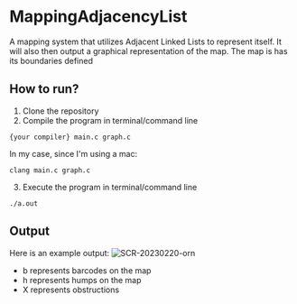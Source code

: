 # MappingAdjacencyList

A mapping system that utilizes Adjacent Linked Lists to represent itself. It will also then output a graphical representation of the map. The map is has its boundaries defined

## How to run?
1) Clone the repository
2) Compile the program in terminal/command line
```
{your compiler} main.c graph.c

```
In my case, since I'm using a mac:
```
clang main.c graph.c
```
3) Execute the program in terminal/command line
```
./a.out
```

## Output
Here is an example output:
![SCR-20230220-orn](https://user-images.githubusercontent.com/93698724/220072534-3fdb74ec-d03d-46ed-af10-c2e29656a8b4.png)
* b represents barcodes on the map
* h represents humps on the map
* X represents obstructions
